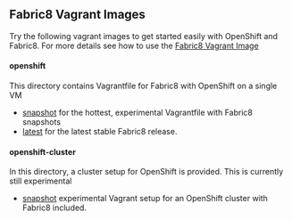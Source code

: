 ## Fabric8 Vagrant Images

Try the following vagrant images to get started easily with OpenShift and Fabric8.
For more details see how to use the [Fabric8 Vagrant Image](http://fabric8.io/guide/getStartedVagrant.html)

#### openshift

This directory contains Vagrantfile for Fabric8 with OpenShift on a
single VM 

* [snapshot](openshift/snapshot) for the hottest, experimental
  Vagrantfile with Fabric8 snapshots
* [latest](openshift/latest) for the latest stable Fabric8 release.

#### openshift-cluster

In this directory, a cluster setup for OpenShift is provided. This is
currently still experimental

* [snapshot](openshift-cluster/snapshot) experimental Vagrant setup
  for an OpenShift cluster with Fabric8 included.

